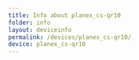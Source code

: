 ```yaml
---
title: Info about planex_cs-qr10
folder: info
layout: deviceinfo
permalink: /devices/planex_cs-qr10/
device: planex_cs-qr10
---
```

